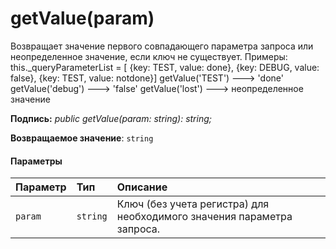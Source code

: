 # <a name="getvalueparam"></a>getValue(param)




Возвращает значение первого совпадающего параметра запроса или неопределенное значение, если ключ не существует. Примеры: this._queryParameterList = [ {key: TEST, value: done}, {key: DEBUG, value: false}, {key: TEST, value: notdone}] getValue('TEST') ---> 'done' getValue('debug') ---> 'false' getValue('lost') ---> неопределенное значение

**Подпись:** _public getValue(param: string): string;_

**Возвращаемое значение**: `string`





#### <a name="parameters"></a>Параметры


| Параметр       | Тип    | Описание |
|:-------------|:---------------|:------------|
| `param`    | `string` | Ключ (без учета регистра) для необходимого значения параметра запроса. |


